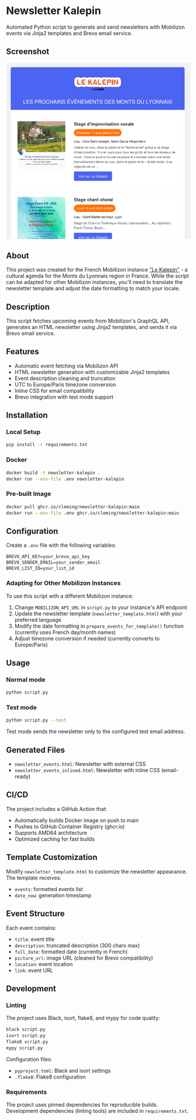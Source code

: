 # Newsletter Kalepin

Automated Python script to generate and send newsletters with Mobilizon events via Jinja2 templates and Brevo email service.

## Screenshot

![Newsletter example](docs/newsletter-screenshot.png)

## About

This project was created for the French Mobilizon instance ["Le Kalepin"](https://lekalepin.fr) - a cultural agenda for the Monts du Lyonnais region in France. While the script can be adapted for other Mobilizon instances, you'll need to translate the newsletter template and adjust the date formatting to match your locale.

## Description

This script fetches upcoming events from Mobilizon's GraphQL API, generates an HTML newsletter using Jinja2 templates, and sends it via Brevo email service.

## Features

- Automatic event fetching via Mobilizon API
- HTML newsletter generation with customizable Jinja2 templates
- Event description cleaning and truncation
- UTC to Europe/Paris timezone conversion
- Inline CSS for email compatibility
- Brevo integration with test mode support

## Installation

### Local Setup

```bash
pip install -r requirements.txt
```

### Docker

```bash
docker build -t newsletter-kalepin .
docker run --env-file .env newsletter-kalepin
```

### Pre-built Image

```bash
docker pull ghcr.io/cleming/newsletter-kalepin:main
docker run --env-file .env ghcr.io/cleming/newsletter-kalepin:main
```

## Configuration

Create a `.env` file with the following variables:

```env
BREVO_API_KEY=your_brevo_api_key
BREVO_SENDER_EMAIL=your_sender_email
BREVO_LIST_ID=your_list_id
```

### Adapting for Other Mobilizon Instances

To use this script with a different Mobilizon instance:

1. Change `MOBILIZON_API_URL` in `script.py` to your instance's API endpoint
2. Update the newsletter template (`newsletter_template.html`) with your preferred language
3. Modify the date formatting in `prepare_events_for_template()` function (currently uses French day/month names)
4. Adjust timezone conversion if needed (currently converts to Europe/Paris)

## Usage

### Normal mode
```bash
python script.py
```

### Test mode
```bash
python script.py --test
```

Test mode sends the newsletter only to the configured test email address.

## Generated Files

- `newsletter_events.html`: Newsletter with external CSS
- `newsletter_events_inlined.html`: Newsletter with inline CSS (email-ready)

## CI/CD

The project includes a GitHub Action that:
- Automatically builds Docker image on push to main
- Pushes to GitHub Container Registry (ghcr.io)
- Supports AMD64 architecture
- Optimized caching for fast builds

## Template Customization

Modify `newsletter_template.html` to customize the newsletter appearance. The template receives:
- `events`: formatted events list
- `date_now`: generation timestamp

## Event Structure

Each event contains:
- `title`: event title
- `description`: truncated description (300 chars max)
- `full_date`: formatted date (currently in French)
- `picture_url`: image URL (cleaned for Brevo compatibility)
- `location`: event location
- `link`: event URL

## Development

### Linting

The project uses Black, isort, flake8, and mypy for code quality:

```bash
black script.py
isort script.py
flake8 script.py
mypy script.py
```

Configuration files:
- `pyproject.toml`: Black and isort settings
- `.flake8`: Flake8 configuration

### Requirements

The project uses pinned dependencies for reproducible builds. Development dependencies (linting tools) are included in `requirements.txt`.